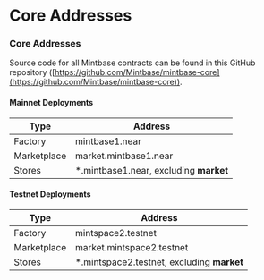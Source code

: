 # Core Addresses

### Core Addresses

Source code for all Mintbase contracts can be found in this GitHub repository ([https://github.com/Mintbase/mintbase-core](https://github.com/Mintbase/mintbase-core)).

#### Mainnet Deployments

| Type        | Address                                 |
| ----------- | --------------------------------------- |
| Factory     | mintbase1.near                          |
| Marketplace | market.mintbase1.near                   |
| Stores      | \*.mintbase1.near, excluding **market** |

#### Testnet Deployments

| Type        | Address                                     |
| ----------- | ------------------------------------------- |
| Factory     | mintspace2.testnet                          |
| Marketplace | market.mintspace2.testnet                   |
| Stores      | \*.mintspace2.testnet, excluding **market** |
